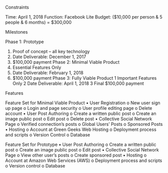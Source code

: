 Constraints

Time: April 1, 2018
Function: Facebook Lite
Budget: ($10,000 per person & 5 people & 6 months) = $300,000

Milestones

Phase 1: Prototype
1.	Proof of concept – all key technology
2.	Date Deliverable: December 1, 2017
3.	$100,000 payment
Phase 2: Minimal Viable Product
1.	Essential Features Only
2.	Date Deliverable: February 1, 2018
3.	$100,000 payment
Phase 3: Fully Viable Product
1	Important Features Only
2	Date Deliverable: April 1, 2018
3	Final $100,000 payment

Features

Feature Set for Minimal Viable Product
•	User Registration
o	New user sign up page
o	Login and page security
o	User profile editing page
o	Delete account
•	User Post Authoring
o	Create a written public post
o	Create an image public post
o	Edit post
o	Delete post
•	Collective Social Network Page
o	Verified connection’s posts
o	Global Users’ Posts
o	Sponsored Posts
•	Hosting
o	Account at Green Geeks Web Hosting
o	Deployment process and scripts
o	Version Control
o	Database

Feature Set for Prototype
•	User Post Authoring
o	Create a written public post
o	Create an image public post
o	Edit post
•	Collective Social Network Page
o	View other user’s posts
o	Create sponsored post
•	Hosting
o	Account at Amazon Web Services (AWS)
o	Deployment process and scripts
o	Version control
o	Database

